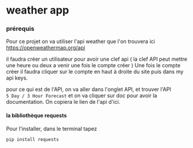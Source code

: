 # weather app 

### prérequis

Pour ce projet on va utiliser l'api weather que l'on trouvera ici 
https://openweathermap.org/api

il faudra créer un utilisateur pour avoir une clef api
( la clef API peut mettre une heure ou deux a venir une fois le compte créer )
Une fois le compte créer il faudra cliquer sur le compte en haut à droite du site
puis dans my api keys.

pour ce qui est de l'API, on va aller dans l'onglet API, et trouver l'API  
`5 Day / 3 Hour Forecast` et on va cliquer sur doc pour avoir la documentation.
On copiera le lien de l'api d'ici.

#### la bibliothèque requests
Pour l'installer, dans le terminal tapez 
```shell
pip install requests
```




